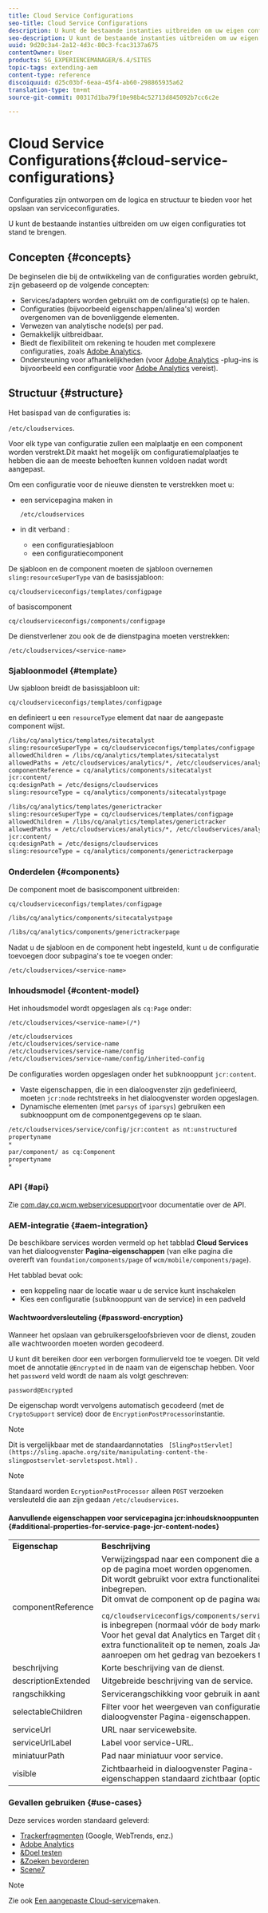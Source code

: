 ```yaml
---
title: Cloud Service Configurations
seo-title: Cloud Service Configurations
description: U kunt de bestaande instanties uitbreiden om uw eigen configuraties te maken
seo-description: U kunt de bestaande instanties uitbreiden om uw eigen configuraties te maken
uuid: 9d20c3a4-2a12-4d3c-80c3-fcac3137a675
contentOwner: User
products: SG_EXPERIENCEMANAGER/6.4/SITES
topic-tags: extending-aem
content-type: reference
discoiquuid: d25c03bf-6eaa-45f4-ab60-298865935a62
translation-type: tm+mt
source-git-commit: 00317d1ba79f10e98b4c52713d845092b7cc6c2e

---
```



# Cloud Service Configurations{#cloud-service-configurations}

Configuraties zijn ontworpen om de logica en structuur te bieden voor het opslaan van serviceconfiguraties.

U kunt de bestaande instanties uitbreiden om uw eigen configuraties tot stand te brengen.

## Concepten {#concepts}

De beginselen die bij de ontwikkeling van de configuraties worden gebruikt, zijn gebaseerd op de volgende concepten:

* Services/adapters worden gebruikt om de configuratie(s) op te halen.
* Configuraties (bijvoorbeeld eigenschappen/alinea&#39;s) worden overgenomen van de bovenliggende elementen.
* Verwezen van analytische node(s) per pad.
* Gemakkelijk uitbreidbaar.
* Biedt de flexibiliteit om rekening te houden met complexere configuraties, zoals [Adobe Analytics](/help/sites-administering/marketing-cloud.md#integrating-with-adobe-analytics).
* Ondersteuning voor afhankelijkheden (voor [Adobe Analytics](/help/sites-administering/marketing-cloud.md#integrating-with-adobe-analytics) -plug-ins is bijvoorbeeld een configuratie voor [Adobe Analytics](/help/sites-administering/marketing-cloud.md#integrating-with-adobe-analytics) vereist).

## Structuur {#structure}

Het basispad van de configuraties is:

`/etc/cloudservices`.

Voor elk type van configuratie zullen een malplaatje en een component worden verstrekt.Dit maakt het mogelijk om configuratiemalplaatjes te hebben die aan de meeste behoeften kunnen voldoen nadat wordt aangepast.

Om een configuratie voor de nieuwe diensten te verstrekken moet u:

* een servicepagina maken in

   `/etc/cloudservices`

* in dit verband :

   * een configuratiesjabloon
   * een configuratiecomponent

De sjabloon en de component moeten de sjabloon overnemen `sling:resourceSuperType` van de basissjabloon:

`cq/cloudserviceconfigs/templates/configpage`

of basiscomponent

`cq/cloudserviceconfigs/components/configpage`

De dienstverlener zou ook de de dienstpagina moeten verstrekken:

`/etc/cloudservices/<service-name>`

### Sjabloonmodel {#template}

Uw sjabloon breidt de basissjabloon uit:

`cq/cloudserviceconfigs/templates/configpage`

en definieert u een `resourceType` element dat naar de aangepaste component wijst.

```xml
/libs/cq/analytics/templates/sitecatalyst
sling:resourceSuperType = cq/cloudserviceconfigs/templates/configpage
allowedChildren = /libs/cq/analytics/templates/sitecatalyst
allowedPaths = /etc/cloudservices/analytics/*, /etc/cloudservices/analytics/.*
componentReference = cq/analytics/components/sitecatalyst
jcr:content/
cq:designPath = /etc/designs/cloudservices
sling:resourceType = cq/analytics/components/sitecatalystpage

/libs/cq/analytics/templates/generictracker
sling:resourceSuperType = cq/cloudservices/templates/configpage
allowedChildren = /libs/cq/analytics/templates/generictracker
allowedPaths = /etc/cloudservices/analytics/*, /etc/cloudservices/analytics/.*
jcr:content/
cq:designPath = /etc/designs/cloudservices
sling:resourceType = cq/analytics/components/generictrackerpage
```

### Onderdelen {#components}

De component moet de basiscomponent uitbreiden:

`cq/cloudserviceconfigs/templates/configpage`

```xml
/libs/cq/analytics/components/sitecatalystpage

/libs/cq/analytics/components/generictrackerpage
```

Nadat u de sjabloon en de component hebt ingesteld, kunt u de configuratie toevoegen door subpagina&#39;s toe te voegen onder:

`/etc/cloudservices/<service-name>`

### Inhoudsmodel {#content-model}

Het inhoudsmodel wordt opgeslagen als `cq:Page` onder:

`/etc/cloudservices/<service-name>(/*)`

```xml
/etc/cloudservices
/etc/cloudservices/service-name
/etc/cloudservices/service-name/config
/etc/cloudservices/service-name/config/inherited-config
```

De configuraties worden opgeslagen onder het subknooppunt `jcr:content`.

* Vaste eigenschappen, die in een dialoogvenster zijn gedefinieerd, moeten `jcr:node` rechtstreeks in het dialoogvenster worden opgeslagen.
* Dynamische elementen (met `parsys` of `iparsys`) gebruiken een subknooppunt om de componentgegevens op te slaan.

```xml
/etc/cloudservices/service/config/jcr:content as nt:unstructured
propertyname
*
par/component/ as cq:Component
propertyname
*
```

### API {#api}

Zie [com.day.cq.wcm.webservicesupport](https://helpx.adobe.com/experience-manager/6-4/sites/developing/using/reference-materials/javadoc/com/day/cq/wcm/webservicesupport/package-summary.html)voor documentatie over de API.

### AEM-integratie {#aem-integration}

De beschikbare services worden vermeld op het tabblad **Cloud Services** van het dialoogvenster **Pagina-eigenschappen** (van elke pagina die overerft van `foundation/components/page` of `wcm/mobile/components/page`).

Het tabblad bevat ook:

* een koppeling naar de locatie waar u de service kunt inschakelen
* Kies een configuratie (subknooppunt van de service) in een padveld

#### Wachtwoordversleuteling {#password-encryption}

Wanneer het opslaan van gebruikersgeloofsbrieven voor de dienst, zouden alle wachtwoorden moeten worden gecodeerd.

U kunt dit bereiken door een verborgen formulierveld toe te voegen. Dit veld moet de annotatie `@Encrypted` in de naam van de eigenschap hebben. Voor het `password` veld wordt de naam als volgt geschreven:

`password@Encrypted`

De eigenschap wordt vervolgens automatisch gecodeerd (met de `CryptoSupport` service) door de `EncryptionPostProcessor`instantie.

>[!NOTE]
>
>Dit is vergelijkbaar met de standaardannotaties ` [SlingPostServlet](https://sling.apache.org/site/manipulating-content-the-slingpostservlet-servletspost.html)` .

>[!NOTE]
>
>Standaard worden `EcryptionPostProcessor` alleen `POST` verzoeken versleuteld die aan zijn gedaan `/etc/cloudservices`.

#### Aanvullende eigenschappen voor servicepagina jcr:inhoudsknooppunten {#additional-properties-for-service-page-jcr-content-nodes}

<table> 
 <tbody> 
  <tr> 
   <td><strong>Eigenschap</strong></td> 
   <td><strong>Beschrijving</strong></td> 
  </tr> 
  <tr> 
   <td>componentReference</td> 
   <td>Verwijzingspad naar een component die automatisch op de pagina moet worden opgenomen.<br /> Dit wordt gebruikt voor extra functionaliteit en JS inbegrepen.<br /> Dit omvat de component op de pagina waar<br /> <code> cq/cloudserviceconfigs/components/servicecomponents</code><br /> is inbegrepen (normaal vóór de <code>body</code> markering).<br /> Voor het geval dat Analytics en Target dit gebruiken om extra functionaliteit op te nemen, zoals JavaScript-aanroepen om het gedrag van bezoekers te volgen.</td> 
  </tr> 
  <tr> 
   <td>beschrijving</td> 
   <td>Korte beschrijving van de dienst.<br /> </td> 
  </tr> 
  <tr> 
   <td>descriptionExtended</td> 
   <td>Uitgebreide beschrijving van de service.</td> 
  </tr> 
  <tr> 
   <td>rangschikking</td> 
   <td>Servicerangschikking voor gebruik in aanbiedingen.</td> 
  </tr> 
  <tr> 
   <td>selectableChildren</td> 
   <td>Filter voor het weergeven van configuraties in het dialoogvenster Pagina-eigenschappen.</td> 
  </tr> 
  <tr> 
   <td>serviceUrl</td> 
   <td>URL naar servicewebsite.</td> 
  </tr> 
  <tr> 
   <td>serviceUrlLabel</td> 
   <td>Label voor service-URL.</td> 
  </tr> 
  <tr> 
   <td>miniatuurPath</td> 
   <td>Pad naar miniatuur voor service.</td> 
  </tr> 
  <tr> 
   <td>visible</td> 
   <td>Zichtbaarheid in dialoogvenster Pagina-eigenschappen standaard zichtbaar (optioneel)</td> 
  </tr> 
 </tbody> 
</table>

### Gevallen gebruiken {#use-cases}

Deze services worden standaard geleverd:

* [Trackerfragmenten](/help/sites-administering/external-providers.md) (Google, WebTrends, enz.)
* [Adobe Analytics](/help/sites-administering/marketing-cloud.md#integrating-with-adobe-analytics)
* [&amp;Doel testen](/help/sites-administering/marketing-cloud.md#integrating-with-adobe-target)
* [&amp;Zoeken bevorderen](/help/sites-administering/marketing-cloud.md#integrating-with-search-promote)
* [Scene7](/help/sites-administering/marketing-cloud.md#integrating-with-scene)

>[!NOTE]
>
>Zie ook [Een aangepaste Cloud-service](/help/sites-developing/extending-cloud-config-custom-cloud.md)maken.

